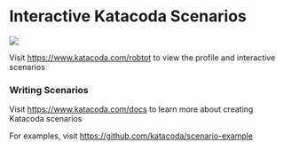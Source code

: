 # Interactive Katacoda Scenarios

[![](http://shields.katacoda.com/katacoda/robtot/count.svg)](https://www.katacoda.com/robtot "Get your profile on Katacoda.com")

Visit https://www.katacoda.com/robtot to view the profile and interactive scenarios

### Writing Scenarios
Visit https://www.katacoda.com/docs to learn more about creating Katacoda scenarios

For examples, visit https://github.com/katacoda/scenario-example
